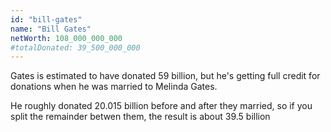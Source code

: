 ```yaml
---
id: "bill-gates"
name: "Bill Gates"
netWorth: 108_000_000_000
#totalDonated: 39_500_000_000
--- 
```


Gates is estimated to have donated 59 billion, but he's getting full credit for donations when he was married to Melinda Gates.

He roughly donated 20.015 billion before and after they married, so if you split the remainder betwen them, the result is about 39.5 billion